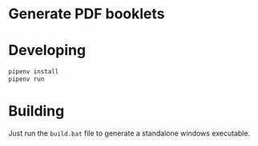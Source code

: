 # Generate PDF booklets

# Developing

```bash
pipenv install
pipenv run
```

# Building

Just run the `build.bat` file to generate a standalone windows executable.